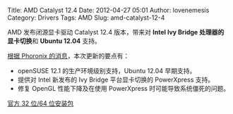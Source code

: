 Title: AMD Catalyst 12.4
Date: 2012-04-27 05:01
Author: lovenemesis
Category: Drivers
Tags: AMD
Slug: amd-catalyst-12-4

AMD 发布闭源显卡驱动 Catalyst 12.4 版本，带来对 **Intel Ivy Bridge
处理器的显卡切换**和 **Ubuntu 12.04** 支持。

[根据 Phoronix
的消息](http://www.phoronix.com/scan.php?page=news_item&px=MTA5Mjc)，本次更新的要点有：

-   openSUSE 12.1 的生产环境级别支持，Ubuntu 12.04 早期支持。
-   提供对 Intel 新发布的 Ivy Bridge 平台显卡切换的 PowerXpress 支持。
-   修复 OpenGL 性能下降及在使用 PowerXpress 时可能导致系统僵死的问题。

[官方 32 位/64
位安装包](http://www2.ati.com/drivers/linux/amd-driver-installer-12-4-x86.x86_64.run)
